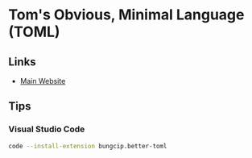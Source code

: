 # Tom's Obvious, Minimal Language (TOML)

## Links

- [Main Website](https://toml.io/en/)

## Tips

### Visual Studio Code

```sh
code --install-extension bungcip.better-toml
```
